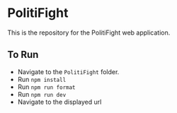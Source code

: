 # PolitiFight

This is the repository for the PolitiFight web application.

## To Run

* Navigate to the `PolitiFight` folder.
* Run `npm install`
* Run `npm run format`
* Run `npm run dev`
* Navigate to the displayed url
